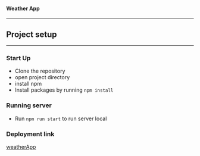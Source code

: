 #### Weather App

---
## Project setup
---
### Start Up
* Clone the repository
* open project directory
* install npm
* Install packages by running `npm install`


### Running server
- Run `npm run start` to run server local

### Deployment link
[weatherApp](https://stately-licorice-e2bead.netlify.app/)